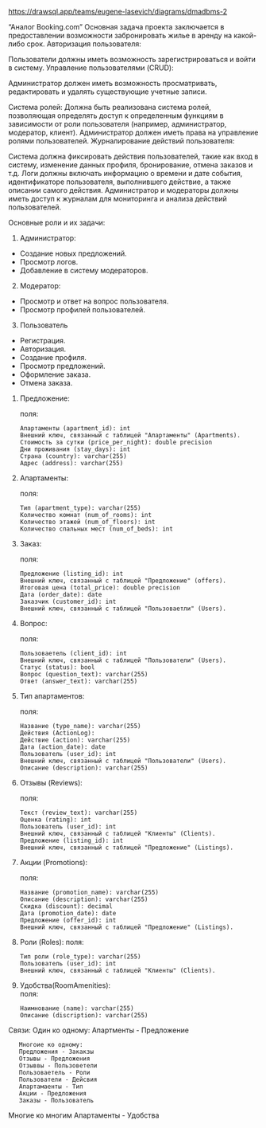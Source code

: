 https://drawsql.app/teams/eugene-lasevich/diagrams/dmadbms-2

“Аналог Booking.com”
Основная задача проекта заключается в предоставлении
возможности забронировать жилье в аренду на какой-либо срок.
Авторизация пользователя:

Пользователи должны иметь возможность зарегистрироваться и войти в систему.
Управление пользователями (CRUD):

Администратор должен иметь возможность  просматривать, редактировать и удалять существующие учетные записи.


Система ролей:
Должна быть реализована система ролей, позволяющая определять доступ к определенным функциям в зависимости от роли пользователя (например, администратор, модератор, клиент).
Администратор должен иметь права на управление ролями пользователей.
Журналирование действий пользователя:

Система должна фиксировать действия пользователей, такие как вход в систему, изменение данных профиля, бронирование, отмена заказов и т.д.
Логи должны включать информацию о времени и дате события, идентификаторе пользователя, выполнившего действие, а также описании самого действия.
Администратор и модераторы должны иметь доступ к журналам для мониторинга и анализа действий пользователей.


Основные роли и их задачи:
1. Администратор:
- Создание новых предложений.
- Просмотр логов.
- Добавление в систему модераторов.
2. Модератор:
- Просмотр и ответ на вопрос пользователя.
- Просмотр профилей пользователей.
3. Пользователь
- Регистрация.
- Авторизация.
- Создание профиля.
- Просмотр предложений.
- Оформление заказа.
- Отмена заказа.

1. Предложение:
   
    поля:
    
       Апартаменты (apartment_id): int
       Внешний ключ, связанный с таблицей "Апартаменты" (Apartments).
       Стоимость за сутки (price_per_night): double precision
       Дни проживания (stay_days): int
       Страна (country): varchar(255)
       Адрес (address): varchar(255)
   
2. Апартаменты:
   
    поля:
   
       Тип (apartment_type): varchar(255)
       Количество комнат (num_of_rooms): int
       Количество этажей (num_of_floors): int
       Количество спальных мест (num_of_beds): int

3. Заказ:

   поля:
   
       Предложение (listing_id): int
       Внешний ключ, связанный с таблицей "Предложение" (offers).
       Итоговая цена (total_price): double precision
       Дата (order_date): date
       Заказчик (customer_id): int
       Внешний ключ, связанный с таблицей "Пользоваетли" (Users).

4. Вопрос:

   поля:
   
       Пользоваетель (client_id): int
       Внешний ключ, связанный с таблицей "Пользователи" (Users).
       Статус (status): bool
       Вопрос (question_text): varchar(255)
       Ответ (answer_text): varchar(255)

5. Тип апартаментов:
   
   поля:
   
       Название (type_name): varchar(255)
       Действия (ActionLog):
       Действие (action): varchar(255)
       Дата (action_date): date
       Пользователь (user_id): int
       Внешний ключ, связанный с таблицей "Пользователи" (Users).
       Описание (description): varchar(255)

6. Отзывы (Reviews):
   
   поля:
   
       Текст (review_text): varchar(255)
       Оценка (rating): int
       Пользователь (user_id): int
       Внешний ключ, связанный с таблицей "Клиенты" (Clients).
       Предложение (listing_id): int
       Внешний ключ, связанный с таблицей "Предложение" (Listings).

7. Акции (Promotions):
   
   поля:
   
       Название (promotion_name): varchar(255)
       Описание (description): varchar(255)
       Скидка (discount): decimal
       Дата (promotion_date): date
       Предложение (offer_id): int
       Внешний ключ, связанный с таблицей "Предложение" (Listings).

8. Роли (Roles):
   поля:
   
       Тип роли (role_type): varchar(255)
       Пользователь (user_id): int
       Внешний ключ, связанный с таблицей "Клиенты" (Clients).

9. Удобства(RoomAmenities):    
    поля:
   
       Наимнование (name): varchar(255)
       Описание (discription): varchar(255)

Связи:
       Один ко одному:
       Апартменты - Предложение

       Многоие ко одному:
       Предложения - Закакзы
       Отзывы - Предложения
       Отзыввы - Пользоветели
       Пользоваетель - Роли
       Пользователи - Дейсвия
       Апартамаенты - Тип
       Акции - Предложения
       Заказы - Пользователь

Многие ко многим
Апартаменты - Удобства



